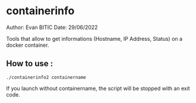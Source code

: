 # containerinfo

Author: Evan BITIC
Date: 29/06/2022

Tools that allow to get informations (Hostname, IP Address, Status) on a docker container.

## How to use : 
```
./containerinfo2 containername
```

If you launch without containername, the script will be stopped with an exit code.
